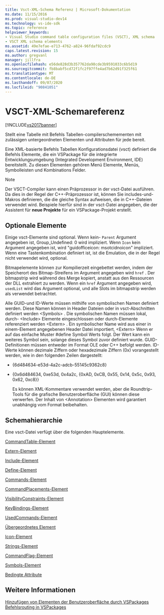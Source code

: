 ```yaml
---
title: Vsct-XML-Schema Referenz | Microsoft-Dokumentation
ms.date: 11/15/2016
ms.prod: visual-studio-dev14
ms.technology: vs-ide-sdk
ms.topic: reference
helpviewer_keywords:
- Visual Studio command table configuration files (VSCT), XML schema
- VSCT XML schema elements
ms.assetid: 49e7efae-e713-4762-a824-96fdaf92cdc9
caps.latest.revision: 15
ms.author: gregvanl
manager: jillfra
ms.openlocfilehash: e56de828d3b357762da98cde3b9591033c6b5d19
ms.sourcegitcommit: fb8babf5cd72f1fc2f97ffe4ad7b62d91f325f61
ms.translationtype: MT
ms.contentlocale: de-DE
ms.lasthandoff: 09/07/2020
ms.locfileid: "90841051"
---
```

# <a name="vsct-xml-schema-reference"></a>VSCT-XML-Schemareferenz
[!INCLUDE[vs2017banner](../includes/vs2017banner.md)]

Stellt eine Tabelle mit Befehls Tabellen-compilerschemementen mit zulässigen untergeordneten Elementen und Attributen für jede bereit.  
  
 Eine XML-basierte Befehls Tabellen Konfigurationsdatei (vsct) definiert die Befehls Elemente, die ein VSPackage für die integrierte Entwicklungsumgebung (Integrated Development Environment, IDE) bereitstellt. Zu diesen Elementen gehören Menü Elemente, Menüs, Symbolleisten und Kombinations Felder.  
  
> [!NOTE]
> Der VSCT-Compiler kann einen Präprozessor in der vsct-Datei ausführen. Da dies in der Regel der C++-Präprozessor ist, können Sie includes-und-Makros definieren, die die gleiche Syntax aufweisen, die in C++-Dateien verwendet wird. Beispiele hierfür sind in der vsct-Datei angegeben, die der Assistent für **neue Projekte** für ein VSPackage-Projekt erstellt.  
  
## <a name="optional-elements"></a>Optionale Elemente  
 Einige vsct-Elemente sind optional. Wenn kein- `Parent` Argument angegeben ist, Group_Undefined: 0 wird impliziert. Wenn `Icon` kein Argument angegeben ist, wird "guidofficeicon: msotcidnoicon" impliziert. Wenn eine Tastenkombination definiert ist, ist die Emulation, die in der Regel nicht verwendet wird, optional.  
  
 Bitmapelemente können zur Kompilierzeit eingebettet werden, indem der Speicherort des Bitmap-Streifens im Argument angegeben wird `href` . Der bitmapstrip wird während des Merge kopiert, anstatt aus den Ressourcen der DLL extrahiert zu werden. Wenn ein `href` Argument angegeben wird, `usedList` wird das Argument optional, und alle Slots im bitmapstrip werden als verwendet betrachtet.  
  
 Alle GUID-und ID-Werte müssen mithilfe von symbolischen Namen definiert werden. Diese Namen können in Header Dateien oder in vsct-Abschnitten definiert werden \<Symbols> . Die symbolischen Namen müssen lokal, durch- \<Include> Elemente eingeschlossen oder durch-Elemente referenziert werden \<Extern> . Ein symbolischer Name wird aus einer in einem-Element angegebenen Header Datei importiert, \<Extern> Wenn er auf das einfache Muster #define Symbol Werts folgt. Der Wert kann ein weiteres Symbol sein, solange dieses Symbol zuvor definiert wurde. GUID-Definitionen müssen entweder im Format OLE oder C++ befolgt werden. ID-Werte können dezimale Ziffern oder hexadezimale Ziffern (0x) vorangestellt werden, wie in den folgenden Zeilen dargestellt:  
  
- {6d484634-e53d-4a2c-adcb-55145c9362c8}  
  
- {0x6d484634, 0xe53d, 0x4a2c, {0xAD, 0xCB, 0x55, 0x14, 0x5c, 0x93, 0x62, 0xc8}}  
  
  Es können XML-Kommentare verwendet werden, aber die Roundtrip-Tools für die grafische Benutzeroberfläche (GUI) können diese verwerfen. Der Inhalt von \<Annotation> Elementen wird garantiert unabhängig vom Format beibehalten.  
  
## <a name="schema-hierarchy"></a>Schemahierarchie  
 Eine vsct-Datei verfügt über die folgenden Hauptelemente.  
  
 [CommandTable-Element](../extensibility/commandtable-element.md)  
  
 [Extern-Element](../extensibility/extern-element.md)  
  
 [Include-Element](../extensibility/include-element.md)  
  
 [Define-Element](../extensibility/define-element.md)  
  
 [Commands-Element](../extensibility/commands-element.md)  
  
 [CommandPlacements-Element](../extensibility/commandplacements-element.md)  
  
 [VisibilityConstraints-Element](../extensibility/visibilityconstraints-element.md)  
  
 [KeyBindings-Element](../extensibility/keybindings-element.md)  
  
 [UsedCommands-Element](../extensibility/usedcommands-element.md)  
  
 [Übergeordnetes Element](../extensibility/parent-element.md)  
  
 [Icon-Element](../extensibility/icon-element.md)  
  
 [Strings-Element](../extensibility/strings-element.md)  
  
 [CommandFlag-Element](../extensibility/command-flag-element.md)  
  
 [Symbols-Element](../extensibility/symbols-element.md)  
  
 [Bedingte Attribute](../extensibility/vsct-xml-schema-conditional-attributes.md)  
  
## <a name="see-also"></a>Weitere Informationen  
 [Hinzufügen von Elementen der Benutzeroberfläche durch VSPackages](../extensibility/internals/how-vspackages-add-user-interface-elements.md)   
 [Befehlsrouting in VSPackages](../extensibility/internals/command-routing-in-vspackages.md)
